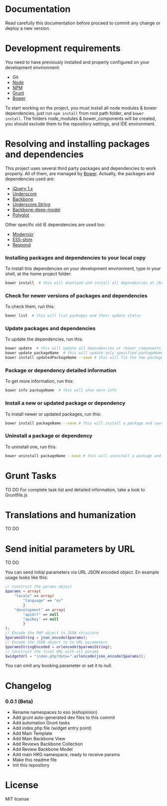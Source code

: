 # Documentation

Read carefully this documentation before proceed to commit any change or deploy a new version.

Development requirements
========================

You need to have previously installed and properly configured on your development environment:

- Git
- [Node](http://nodejs.org/)
- [NPM](https://npmjs.org/)
- [Grunt](http://gruntjs.com/)
- [Bower](http://bower.io/)

To start working on the project, you must install all node modules & bower dependencies, just run `npm install` from root path folder, and `bower install`. The folders node_modules & bower_components will be created, you should exclude them to the repository settings, and IDE environment.

Resolving and installing packages and dependencies
==================================================

This project uses several third party packages and dependencies to work properly.
All of them, are managed by [Bower](http://bower.io/).
Actually, the packages and dependencies used are:

- [jQuery 1.x](http://jquery.com/)
- [Underscore](http://underscorejs.org/)
- [Backbone](http://backbonejs.org/)
- [Underscore.String](http://epeli.github.io/underscore.string/)
- [Backbone-deep-model](https://github.com/powmedia/backbone-deep-model)
- [Polyglot](http://airbnb.github.io/polyglot.js/)

Other specific old IE dependencies are used too:

- [Modernizr](http://modernizr.com/)
- [ES5-shim](https://github.com/es-shims/es5-shim)
- [Respond](https://github.com/scottjehl/Respond)

### Installing packages and dependencies to your local copy

To install this dependencies on your development environment, type in your shell, at the home project folder:

```bash
bower install  # this will download and install all dependencies at /bower_components
```

### Check for newer versions of packages and dependencies

To check them, run this:

```bash
bower list  # this will list packages and their update status
```

### Update packages and dependencies

To update the dependencies, run this:

```bash
bower update  # this will update all dependencies at /bower_components
bower update packageName  # this will update only specified packageName
bower install updatedPackageName --save # this will fix the new package version and save it to package.json
```

### Package or dependency detailed information

To get more information, run this:

```bash
bower info packageName  # this will show more info
```

### Install a new or updated package or dependency

To install newer or updated packages, run this:

```bash
bower install packageName --save # this will install a package and save it to package.json
```

### Uninstall a package or dependency

To uninstall one, run this:

```bash
bower uninstall packageName --save # this will uninstall a package and remove it from package.json
```

Grunt Tasks
=====================================

TO DO For complete task list and detailed information, take a look to Gruntfile.js

Translations and humanization
=============================

TO DO

Send initial parameters by URL
==============================

TO DO

You can send initial parameters via URL JSON encoded object. En example usage looks like this:

```php
// Construct the params object
$params = array(
    "locale" => array(
        "language" => "es"
        }
    "development" => array(
        "apiUrl" => null
        "apiKey" => null
        }
);
// Encode the PHP object to JSON structure
$paramsString = json_encode($params);
// Encode the JSON object to to URL parameters
$paramsStringEncoded = urlencode($paramsString);
// Construct the final URL with all params
$widgetUrl = "index.php?data=".urlencode(json_encode($params));
```

You can omit any booking parameter or set it to null.

Changelog
=========

### 0.0.1 (Beta)

* Rename namespaces to eso (eshopinion)
* Add grunt auto-generated dev files to this commit
* Add automation Grunt tasks
* Add index.php file (widget entry point)
* Add Main Template
* Add Main Backbone View
* Add Reviews Backbone Collection
* Add Review Backbone Model
* Add main HKG namespace, ready to receive params
* Make this readme file
* Init this repository

License
=======

MIT license